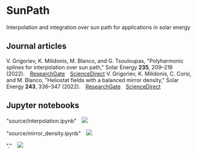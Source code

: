 # SunPath

Interpolation and integration over sun path for applications in solar energy
 
 
## Journal articles 
V. Grigoriev, K. Milidonis, M. Blanco, and G. Tsouloupas, "Polyharmonic splines for interpolation over sun path," Solar Energy <b>235</b>, 209–218 (2022).&emsp;<a href="https://www.researchgate.net/publication/359028610_Polyharmonic_splines_for_interpolation_over_sun_path">ResearchGate</a>&emsp;<a href="https://doi.org/10.1016/j.solener.2022.02.025">ScienceDirect</a>
V. Grigoriev, K. Milidonis, C. Corsi, and M. Blanco, "Heliostat fields with a balanced mirror density," Solar Energy <b>243</b>, 336–347 (2022).&emsp;<a href="https://www.researchgate.net/publication/362680167_Heliostat_fields_with_a_balanced_mirror_density">ResearchGate</a>&emsp;<a href="https://doi.org/10.1016/j.solener.2022.07.050">ScienceDirect</a>

## Jupyter notebooks

"source/interpolation.ipynb"&emsp;<a href="https://mybinder.org/v2/gh/vg-cyi/SunPath.git/master?labpath=source/interpolation.ipynb"><img src="https://mybinder.org/badge_logo.svg"/></a>

"source/mirror_density.ipynb"&emsp;<a href="https://mybinder.org/v2/gh/vg-cyi/SunPath.git/master?labpath=source/mirror_density.ipynb"><img src="https://mybinder.org/badge_logo.svg"/></a>

"."&emsp;<a href="https://mybinder.org/v2/gh/vg-cyi/SunPath.git/master"><img src="https://mybinder.org/badge_logo.svg"/></a>
